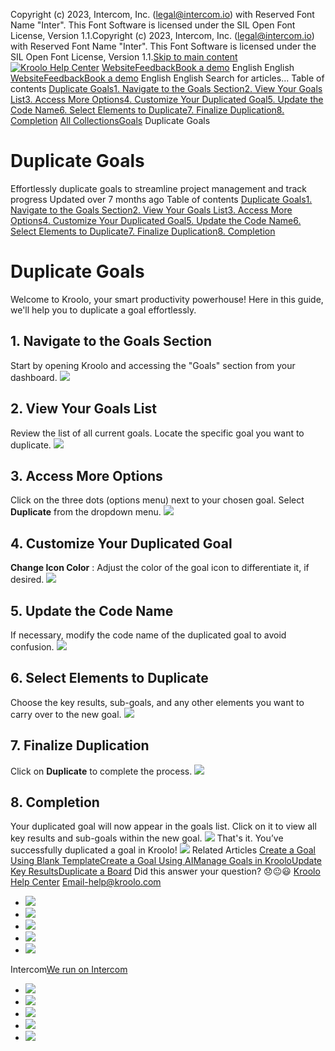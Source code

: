 Copyright (c) 2023, Intercom, Inc. (legal@intercom.io) with Reserved Font Name "Inter". This Font Software is licensed under the SIL Open Font License, Version 1.1.Copyright (c) 2023, Intercom, Inc. (legal@intercom.io) with Reserved Font Name "Inter". This Font Software is licensed under the SIL Open Font License, Version 1.1.[Skip to main content](https://help.kroolo.com/en/articles/9978780-duplicate-goals#main-content)
[![Kroolo Help Center](https://downloads.intercomcdn.com/i/o/h4qkzypg/611116/ee699fbf23fef0f6d8d4f666d84c/37cdcedd14003d8fdcfdeda0a05c09cb)](https://help.kroolo.com/en/)
[Website](https://kroolo.com/)[Feedback](https://kroolo.featurebase.app/)[Book a demo](https://kroolo.com/book-demo)
English
English
[Website](https://kroolo.com/)[Feedback](https://kroolo.featurebase.app/)[Book a demo](https://kroolo.com/book-demo)
English
English
Search for articles...
Table of contents
[Duplicate Goals](https://help.kroolo.com/en/articles/9978780-duplicate-goals#h_93d1825be8)[1. Navigate to the Goals Section](https://help.kroolo.com/en/articles/9978780-duplicate-goals#h_1d03df1ea6)[2. View Your Goals List](https://help.kroolo.com/en/articles/9978780-duplicate-goals#h_5cb7595819)[3. Access More Options](https://help.kroolo.com/en/articles/9978780-duplicate-goals#h_69df1634b3)[4. Customize Your Duplicated Goal](https://help.kroolo.com/en/articles/9978780-duplicate-goals#h_60698b3840)[5. Update the Code Name](https://help.kroolo.com/en/articles/9978780-duplicate-goals#h_de0ce6bb35)[6. Select Elements to Duplicate](https://help.kroolo.com/en/articles/9978780-duplicate-goals#h_fe5936357b)[7. Finalize Duplication](https://help.kroolo.com/en/articles/9978780-duplicate-goals#h_a38db5457b)[8. Completion](https://help.kroolo.com/en/articles/9978780-duplicate-goals#h_045ba93a98)
[All Collections](https://help.kroolo.com/en/)[Goals](https://help.kroolo.com/en/collections/9304750-goals)
Duplicate Goals
# Duplicate Goals
Effortlessly duplicate goals to streamline project management and track progress
Updated over 7 months ago
Table of contents
[Duplicate Goals](https://help.kroolo.com/en/articles/9978780-duplicate-goals#h_93d1825be8)[1. Navigate to the Goals Section](https://help.kroolo.com/en/articles/9978780-duplicate-goals#h_1d03df1ea6)[2. View Your Goals List](https://help.kroolo.com/en/articles/9978780-duplicate-goals#h_5cb7595819)[3. Access More Options](https://help.kroolo.com/en/articles/9978780-duplicate-goals#h_69df1634b3)[4. Customize Your Duplicated Goal](https://help.kroolo.com/en/articles/9978780-duplicate-goals#h_60698b3840)[5. Update the Code Name](https://help.kroolo.com/en/articles/9978780-duplicate-goals#h_de0ce6bb35)[6. Select Elements to Duplicate](https://help.kroolo.com/en/articles/9978780-duplicate-goals#h_fe5936357b)[7. Finalize Duplication](https://help.kroolo.com/en/articles/9978780-duplicate-goals#h_a38db5457b)[8. Completion](https://help.kroolo.com/en/articles/9978780-duplicate-goals#h_045ba93a98)
# Duplicate Goals
Welcome to Kroolo, your smart productivity powerhouse! Here in this guide, we'll help you to duplicate a goal effortlessly.
## 1. Navigate to the Goals Section
Start by opening Kroolo and accessing the "Goals" section from your dashboard. 
[![](https://downloads.intercomcdn.com/i/o/h4qkzypg/1211070423/338c11759db065565275d5754663/65023588-db3b-4f94-aafb-5812cfc610cf.png?expires=1747842300&signature=c7e572205cc2e9e1f1b20d2cf3a3e4a48fcce937c92d64246ca7ef2301a1e395&req=dSImF8l5nYVdWvMW1HO4zURJ%2FLTcJY9uduo%2FDoCL1QsPkk5nuiuldUNcqfH4%0ATe1lKCdYX6tM51IIMk8%3D%0A)](https://downloads.intercomcdn.com/i/o/h4qkzypg/1211070423/338c11759db065565275d5754663/65023588-db3b-4f94-aafb-5812cfc610cf.png?expires=1747842300&signature=c7e572205cc2e9e1f1b20d2cf3a3e4a48fcce937c92d64246ca7ef2301a1e395&req=dSImF8l5nYVdWvMW1HO4zURJ%2FLTcJY9uduo%2FDoCL1QsPkk5nuiuldUNcqfH4%0ATe1lKCdYX6tM51IIMk8%3D%0A)
## 2. View Your Goals List
Review the list of all current goals. Locate the specific goal you want to duplicate.
[![](https://downloads.intercomcdn.com/i/o/h4qkzypg/1211070431/4ff3dce6f9b3a2c32fcfc399a898/c7f32f5a-5996-4487-b0f3-601d17e71bb6.png?expires=1747842300&signature=d4adcdc0929c39bac56b61074d46521054e6d0dcd5afb89083c94230dce6d895&req=dSImF8l5nYVcWPMW1HO4ze89So24WFcqmp5JofQ5AfDZ66SqwTRrrdHwCsf9%0AAnkDANzIpFcxdVJrh98%3D%0A)](https://downloads.intercomcdn.com/i/o/h4qkzypg/1211070431/4ff3dce6f9b3a2c32fcfc399a898/c7f32f5a-5996-4487-b0f3-601d17e71bb6.png?expires=1747842300&signature=d4adcdc0929c39bac56b61074d46521054e6d0dcd5afb89083c94230dce6d895&req=dSImF8l5nYVcWPMW1HO4ze89So24WFcqmp5JofQ5AfDZ66SqwTRrrdHwCsf9%0AAnkDANzIpFcxdVJrh98%3D%0A)
## 3. Access More Options
Click on the three dots (options menu) next to your chosen goal.
Select **Duplicate** from the dropdown menu. 
[![](https://downloads.intercomcdn.com/i/o/h4qkzypg/1211070430/c51a36c27b1bd9d849ee4a0a7a6c/8660c385-78bf-462d-848d-622bcd46c23e.gif?expires=1747842300&signature=80873465b919313ec843a88bec57a49d4e0d095e317d21b19798ee54c1b22eed&req=dSImF8l5nYVcWfMW1HO4zbbYSNDcHmDrqU4zyK7RpUkAJ1pVFJhgYi2El7cZ%0AgO%2F2O7rbS0bepmFY4mg%3D%0A)](https://downloads.intercomcdn.com/i/o/h4qkzypg/1211070430/c51a36c27b1bd9d849ee4a0a7a6c/8660c385-78bf-462d-848d-622bcd46c23e.gif?expires=1747842300&signature=80873465b919313ec843a88bec57a49d4e0d095e317d21b19798ee54c1b22eed&req=dSImF8l5nYVcWfMW1HO4zbbYSNDcHmDrqU4zyK7RpUkAJ1pVFJhgYi2El7cZ%0AgO%2F2O7rbS0bepmFY4mg%3D%0A)
## 4. Customize Your Duplicated Goal
**Change Icon Color** : Adjust the color of the goal icon to differentiate it, if desired.
[![](https://downloads.intercomcdn.com/i/o/h4qkzypg/1211070428/da69380ca0ef77c66b1fe6630c2d/3cf078a8-50f5-40bb-aee1-97096fa1704c.png?expires=1747842300&signature=a6d8822b6705d08164a795fbecd9208de676107eae3e45bcfa949511602e6856&req=dSImF8l5nYVdUfMW1HO4zcSP%2FIxdXzHOpfPZcFWocVxUfUfkL0F2RZjgSjXZ%0AwNiVma49sYPTplqOXe8%3D%0A)](https://downloads.intercomcdn.com/i/o/h4qkzypg/1211070428/da69380ca0ef77c66b1fe6630c2d/3cf078a8-50f5-40bb-aee1-97096fa1704c.png?expires=1747842300&signature=a6d8822b6705d08164a795fbecd9208de676107eae3e45bcfa949511602e6856&req=dSImF8l5nYVdUfMW1HO4zcSP%2FIxdXzHOpfPZcFWocVxUfUfkL0F2RZjgSjXZ%0AwNiVma49sYPTplqOXe8%3D%0A)
## 5. Update the Code Name
If necessary, modify the code name of the duplicated goal to avoid confusion. 
[![](https://downloads.intercomcdn.com/i/o/h4qkzypg/1211070421/db4606af324d301d57eb6c86cbfa/b22c1041-6d20-45a9-b37f-d3ceb30a0940.png?expires=1747842300&signature=ab4cf41768443d50c17489dc7bf3fdb0c05cdd36b72ffb07ad74babd386c4418&req=dSImF8l5nYVdWPMW1HO4zRutk75z2r1%2BlOaVhXY05NqV7LdRQr7KklgHSSvT%0ASxkoZIMRSt0%2FYAtQKwE%3D%0A)](https://downloads.intercomcdn.com/i/o/h4qkzypg/1211070421/db4606af324d301d57eb6c86cbfa/b22c1041-6d20-45a9-b37f-d3ceb30a0940.png?expires=1747842300&signature=ab4cf41768443d50c17489dc7bf3fdb0c05cdd36b72ffb07ad74babd386c4418&req=dSImF8l5nYVdWPMW1HO4zRutk75z2r1%2BlOaVhXY05NqV7LdRQr7KklgHSSvT%0ASxkoZIMRSt0%2FYAtQKwE%3D%0A)
## 6. Select Elements to Duplicate
Choose the key results, sub-goals, and any other elements you want to carry over to the new goal. 
[![](https://downloads.intercomcdn.com/i/o/h4qkzypg/1211070426/8d1752473776513a282d30a145f6/3dd2770d-9a2c-4282-9dfc-236ad466d3a7.png?expires=1747842300&signature=c6f7c840a63bf4029cc7be96358818ef1099f17723e800b11212b591f04f5faf&req=dSImF8l5nYVdX%2FMW1HO4zeNkBD40g98H1Pr1JlU2rmcbG4oHtwmjekALBN%2Fg%0AFzpDkysXUNuPjscWu7o%3D%0A)](https://downloads.intercomcdn.com/i/o/h4qkzypg/1211070426/8d1752473776513a282d30a145f6/3dd2770d-9a2c-4282-9dfc-236ad466d3a7.png?expires=1747842300&signature=c6f7c840a63bf4029cc7be96358818ef1099f17723e800b11212b591f04f5faf&req=dSImF8l5nYVdX%2FMW1HO4zeNkBD40g98H1Pr1JlU2rmcbG4oHtwmjekALBN%2Fg%0AFzpDkysXUNuPjscWu7o%3D%0A)
## 7. Finalize Duplication
Click on **Duplicate** to complete the process. 
[![](https://downloads.intercomcdn.com/i/o/h4qkzypg/1211070429/a44420f1fb85c1d5e871de4bbe8f/205cb26a-c4e6-4235-b423-e3a36073a8ff.png?expires=1747842300&signature=9cfa00d3a30ffb20aecfa9c8d101036b60d3e5317ca0ca6c8189b43769df2e8d&req=dSImF8l5nYVdUPMW1HO4zcaBojDiOX11ulymoNgck2n5gJQMqWR8Kecu3goj%0A0H%2BwmwnPfYKxwtjy4UI%3D%0A)](https://downloads.intercomcdn.com/i/o/h4qkzypg/1211070429/a44420f1fb85c1d5e871de4bbe8f/205cb26a-c4e6-4235-b423-e3a36073a8ff.png?expires=1747842300&signature=9cfa00d3a30ffb20aecfa9c8d101036b60d3e5317ca0ca6c8189b43769df2e8d&req=dSImF8l5nYVdUPMW1HO4zcaBojDiOX11ulymoNgck2n5gJQMqWR8Kecu3goj%0A0H%2BwmwnPfYKxwtjy4UI%3D%0A)
## 8. Completion
Your duplicated goal will now appear in the goals list. Click on it to view all key results and sub-goals within the new goal.
[![](https://downloads.intercomcdn.com/i/o/h4qkzypg/1211070422/966686a8fea4f46879d12f9fb258/4e8db946-ab20-40ab-9ee1-110396a2258c.gif?expires=1747842300&signature=96172f172f74a7e3058e2d59607328668d0a187d4834d01e20b9c5eb52d05014&req=dSImF8l5nYVdW%2FMW1HO4zU9JV03Ltseib9OPQrERrQSFORtbejobcDjlDHMO%0AoGkxvfU94UsYkvrZ%2Bi8%3D%0A)](https://downloads.intercomcdn.com/i/o/h4qkzypg/1211070422/966686a8fea4f46879d12f9fb258/4e8db946-ab20-40ab-9ee1-110396a2258c.gif?expires=1747842300&signature=96172f172f74a7e3058e2d59607328668d0a187d4834d01e20b9c5eb52d05014&req=dSImF8l5nYVdW%2FMW1HO4zU9JV03Ltseib9OPQrERrQSFORtbejobcDjlDHMO%0AoGkxvfU94UsYkvrZ%2Bi8%3D%0A)
That's it. You’ve successfully duplicated a goal in Kroolo! 
[![](https://downloads.intercomcdn.com/i/o/h4qkzypg/1211063809/8db04d0a5bb4fabb37c179c58ca3/cta+2.png?expires=1747842300&signature=0a1639ca2a3c2a1c502ab01c2160558b67d9786d615f6f21dc1ae8abda4d14c6&req=dSImF8l4nolfUPMW1HO4zeRimscrSc5KOyn5msLr5kM1joAAPKUM7hCVoHoN%0Aer2EgeEusfrmntrsDLY%3D%0A)](https://kroolo.com/)
Related Articles
[Create a Goal Using Blank Template](https://help.kroolo.com/en/articles/9974188-create-a-goal-using-blank-template)[Create a Goal Using AI](https://help.kroolo.com/en/articles/9974191-create-a-goal-using-ai)[Manage Goals in Kroolo](https://help.kroolo.com/en/articles/9983181-manage-goals-in-kroolo)[Update Key Results](https://help.kroolo.com/en/articles/9983182-update-key-results)[Duplicate a Board](https://help.kroolo.com/en/articles/10568523-duplicate-a-board)
Did this answer your question?
😞😐😃
[Kroolo Help Center](https://help.kroolo.com/en/)
Email-help@kroolo.com
  * [![](https://intercom.help/kroolo/assets/svg/icon:social-facebook/FFFFFF)](https://www.facebook.com/profile.php?id=61553808299270)
  * [![](https://intercom.help/kroolo/assets/svg/icon:social-linkedin/FFFFFF)](https://www.linkedin.com/company/getkroolo)
  * [![](https://intercom.help/kroolo/assets/svg/icon:social-instagram/FFFFFF)](https://www.instagram.com/getkroolo)
  * [![](https://intercom.help/kroolo/assets/svg/icon:social-youtube/FFFFFF)](https://www.youtube.com/@getkroolo/featured)
  * [![](https://intercom.help/kroolo/assets/svg/icon:social-twitter-x/FFFFFF)](https://www.twitter.com/getkroolo)


Intercom[We run on Intercom](https://www.intercom.com/intercom-link?company=Kroolo&solution=customer-support&utm_campaign=intercom-link&utm_content=We+run+on+Intercom&utm_medium=help-center&utm_referrer=https%3A%2F%2Fhelp.kroolo.com%2Fen%2Farticles%2F9978780-duplicate-goals&utm_source=desktop-web)
  * [![](https://intercom.help/kroolo/assets/svg/icon:social-facebook/FFFFFF)](https://www.facebook.com/profile.php?id=61553808299270)
  * [![](https://intercom.help/kroolo/assets/svg/icon:social-linkedin/FFFFFF)](https://www.linkedin.com/company/getkroolo)
  * [![](https://intercom.help/kroolo/assets/svg/icon:social-instagram/FFFFFF)](https://www.instagram.com/getkroolo)
  * [![](https://intercom.help/kroolo/assets/svg/icon:social-youtube/FFFFFF)](https://www.youtube.com/@getkroolo/featured)
  * [![](https://intercom.help/kroolo/assets/svg/icon:social-twitter-x/FFFFFF)](https://www.twitter.com/getkroolo)


